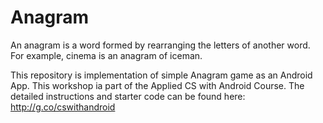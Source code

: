 # Anagram
An anagram is a word formed by rearranging the letters of another word. For example, cinema is an anagram of iceman.

This repository is implementation of simple Anagram game as an Android App.
This workshop ia part of the Applied CS with Android Course.
The detailed instructions and starter code can be found here:
http://g.co/cswithandroid
